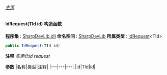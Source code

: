 ###### [主页](./Index.md "主页")
#### IdRequest(TId id) 构造函数
**程序集** : [SharpDevLib.dll](./SharpDevLib.assembly.md "SharpDevLib.dll")
**命名空间** : [SharpDevLib](./SharpDevLib.namespace.md "SharpDevLib")
**所属类型** : [IdRequest](./SharpDevLib.IdRequest.1.md "IdRequest")\<TId\>
``` csharp
public IdRequest(TId id)
```
**注释**
*实例化id request*

**参数**
|名称|类型|注释|
|---|---|---|
|id|TId|id|

